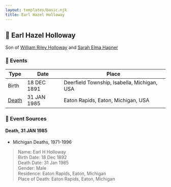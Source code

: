 ```yaml
---
layout: templates/basic.njk
title: Earl Hazel Holloway
---
```

## 🔵 Earl Hazel Holloway

Son of [William Riley Holloway](/people/9/90949012) and [Sarah Elma Hapner](/people/2/20173654)

### 📆 Events

Type | Date | Place
------ | ------ | ------
Birth | 18 DEC 1891 | Deerfield Township, Isabella, Michigan, USA
[Death](#event-31919066-cdc9-41f2-9c14-fa0c1dde3e08) | 31 JAN 1985 | Eaton Rapids, Eaton, Michigan, USA

### 📰 Event Sources

#### <a id="event-31919066-cdc9-41f2-9c14-fa0c1dde3e08"></a> Death, 31 JAN 1985
* Michigan Deaths, 1971-1996
>   
  > Name: Earl H Holloway  
  > Birth Date: 18 Dec 1892  
  > Death Date: 31 Jan 1985  
  > Gender: Male  
  > Residence: Eaton Rapids, Eaton, Michigan  
  > Place of Death: Eaton Rapids, Eaton, Michigan
